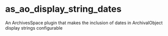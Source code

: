 # as_ao_display_string_dates
An ArchivesSpace plugin that makes the inclusion of dates in ArchivalObject display strings configurable
